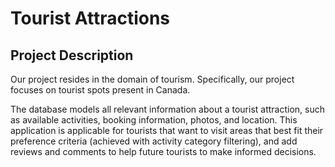 # Tourist Attractions

## Project Description

Our project resides in the domain of tourism. Specifically, our project focuses on tourist spots present in Canada.

The database models all relevant information about a tourist attraction, such as available activities, booking information, photos, and location. This application is applicable for tourists that want to visit areas that best fit their preference criteria (achieved with activity category filtering), and add reviews and comments to help future tourists to make informed decisions.